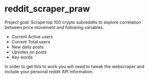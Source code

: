 # reddit_scraper_praw

Project goal: 
Scrape top 100 crypto subreddits to explore correlation between price movement and following variables. 
* Current Active users 
* Current Total users 
* New daily posts 
* Upvotes on posts
* Key words

In order to get this to work you will need to tweak the webscraper and include your personal reddit API information. 
  
